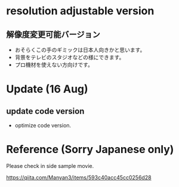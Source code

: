 # resolution adjustable version
## 解像度変更可能バージョン
- おそらくこの手のギミックは日本人向きかと思います。
- 背景をテレビのスタジオなどの様にできます。
- プロ機材を使えない方向けです。

# Update (16 Aug)
## update code version
- optimize code version.

# Reference (Sorry Japanese only)
Please check in side sample movie.

https://qiita.com/Manyan3/items/593c40acc45cc0256d28
